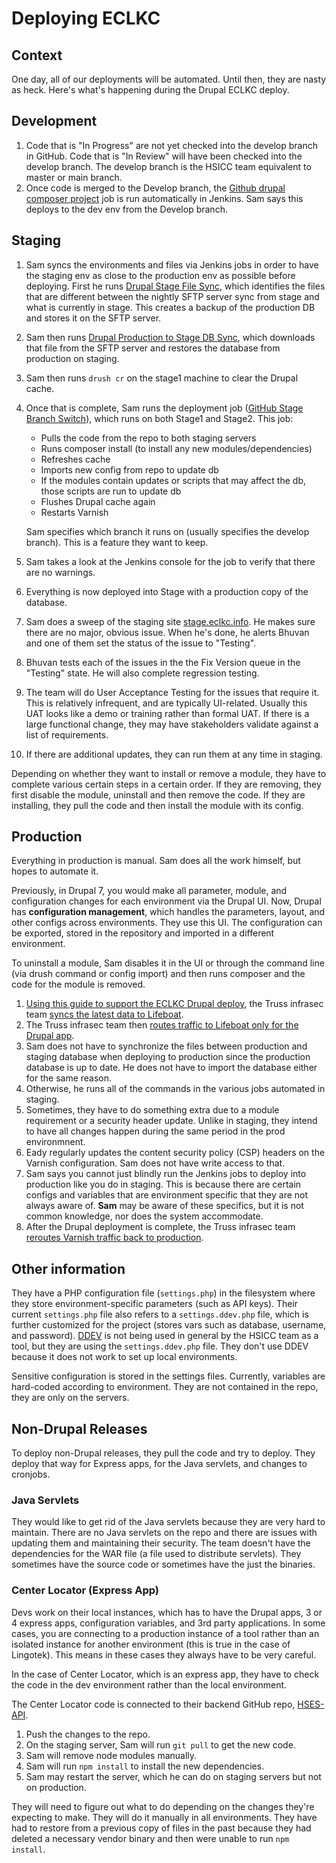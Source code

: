 # Deploying ECLKC

## Context

One day, all of our deployments will be automated. Until then, they are nasty as heck.
Here's what's happening during the Drupal ECLKC deploy.

## Development

1. Code that is "In Progress" are not yet checked into the develop branch in GitHub.
Code that is "In Review" will have been checked into the develop branch.
The develop branch is the HSICC team equivalent to master or main branch.
1. Once code is merged to the Develop branch, the [Github drupal composer project](https://jenkins.eclkc.info/view/Drupal/job/GitHub-drupal-composer-project/) job is run automatically in Jenkins. Sam says this deploys to the dev env from the Develop branch.

## Staging

1. Sam syncs the environments and files via Jenkins jobs in order to have the staging env as close to the production env as possible before deploying. First he runs [Drupal Stage File Sync](https://jenkins.eclkc.info/job/Drupal%20Stage%20File%20Sync/), which identifies the files that are different between the nightly SFTP server sync from stage and what is currently in stage. This creates a backup of the production DB and stores it on the SFTP server.
1. Sam then runs [Drupal Production to Stage DB Sync](https://jenkins.eclkc.info/job/Drupal%20Production%20to%20Stage%20DB%20Sync/), which downloads that file from the SFTP server and restores the database from production on staging.
1. Sam then runs `drush cr` on the stage1 machine to clear the Drupal cache.
1. Once that is complete, Sam runs the deployment job ([GitHub Stage Branch Switch](https://jenkins.eclkc.info/job/Github%20Stage%20Branch%20Switch/configure)), which runs on both Stage1 and Stage2. This job:

    * Pulls the code from the repo to both staging servers
    * Runs composer install (to install any new modules/dependencies)
    * Refreshes cache
    * Imports new config from repo to update db
    * If the modules contain updates or scripts that may affect the db, those scripts are run to update db
    * Flushes Drupal cache again
    * Restarts Varnish

    Sam specifies which branch it runs on (usually specifies the develop branch). This is a feature they want to keep.

1. Sam takes a look at the Jenkins console for the job to verify that there are no warnings.
1. Everything is now deployed into Stage with a production copy of the database.
1. Sam does a sweep of the staging site [stage.eclkc.info](https://stage.eclkc.info). He makes sure there are no major, obvious issue. When he's done, he alerts Bhuvan and one of them set the status of the issue to "Testing".
1. Bhuvan tests each of the issues in the the Fix Version queue in the "Testing" state. He will also complete regression testing.
1. The team will do User Acceptance Testing for the issues that require it. This is relatively infrequent, and are typically UI-related. Usually this UAT looks like a demo or training rather than formal UAT. If there is a large functional change, they may have stakeholders validate against a list of requirements.
1. If there are additional updates, they can run them at any time in staging.

Depending on whether they want to install or remove a module, they have to complete various certain steps in a certain order. If they are removing, they first disable the module, uninstall and then remove the code. If they are installing, they pull the code and then install the module with its config.

## Production

Everything in production is manual. Sam does all the work himself, but hopes to automate it.

Previously, in Drupal 7, you would make all parameter, module, and configuration changes for each environment via the Drupal UI. Now, Drupal has **configuration management**, which handles the parameters, layout, and other configs across environments. They use this UI. The configuration can be exported, stored in the repository and imported in a different environment.

To uninstall a module, Sam disables it in the UI or through the command line (via drush command or config import) and then runs composer and the code for the module is removed.

1. [Using this guide to support the ECLKC Drupal deploy](https://github.com/OHS-Hosting-Infrastructure/infrastructure/blob/main/docs/runbooks/how-to-support-eclkc-drupal-deploy.md), the Truss infrasec team [syncs the latest data to Lifeboat](https://github.com/OHS-Hosting-Infrastructure/infrastructure/blob/main/docs/runbooks/how-to-support-eclkc-drupal-deploy.md#sync-the-latest-application-data-to-lifeboat).
1. The Truss infrasec team then [routes traffic to Lifeboat only for the Drupal app](https://github.com/OHS-Hosting-Infrastructure/infrastructure/blob/main/docs/runbooks/how-to-support-eclkc-drupal-deploy.md#route-traffic-to-lifeboat-only-for-drupal).
1. Sam does not have to synchronize the files between production and staging database when deploying to production since the production database is up to date. He does not have to import the database either for the same reason.
1. Otherwise, he runs all of the commands in the various jobs automated in staging.
1. Sometimes, they have to do something extra due to a module requirement or a security header update. Unlike in staging, they intend to have all changes happen during the same period in the prod environmnent.
1. Eady regularly updates the content security policy (CSP) headers on the Varnish configuration. Sam does not have write access to that.
1. Sam says you cannot just blindly run the Jenkins jobs to deploy into production like you do in staging. This is because there are certain configs and variables that are environment specific that they are not always aware of. **Sam** may be aware of these specifics, but it is not common knowledge, nor does the system accommodate.
1. After the Drupal deployment is complete, the Truss infrasec team [reroutes Varnish traffic back to production](https://github.com/OHS-Hosting-Infrastructure/infrastructure/blob/main/docs/runbooks/how-to-support-eclkc-drupal-deploy.md#reroute-varnish-traffic-back-to-production).

## Other information

They have a PHP configuration file (`settings.php`) in the filesystem where they store environment-specific parameters (such as API keys). Their current `settings.php` file also refers to a `settings.ddev.php` file, which is further customized for the project (stores vars such as database, username, and password). [DDEV](https://ddev.readthedocs.io/en/stable/) is not being used in general by the HSICC team as a tool, but they are using the `settings.ddev.php` file. They don't use DDEV because it does not work to set up local environments.

Sensitive configuration is stored in the settings files. Currently, variables are hard-coded according to environment. They are not contained in the repo, they are only on the servers.

## Non-Drupal Releases

To deploy non-Drupal releases, they pull the code and try to deploy. They deploy that way for Express apps, for the Java servlets, and changes to cronjobs.

### Java Servlets

They would like to get rid of the Java servlets because they are very hard to maintain. There are no Java servlets on the repo and there are issues with updating them and maintaining their security. The team doesn't have the dependencies for the WAR file (a file used to distribute servlets). They sometimes have the source code or sometimes have the just the binaries.

### Center Locator (Express App)

Devs work on their local instances, which has to have the Drupal apps, 3 or 4 express apps, configuration variables, and 3rd party applications. In some cases, you are connecting to a production instance of a tool rather than an isolated instance for another environment (this is true in the case of Lingotek). This means in these cases they always have to be very careful.

In the case of Center Locator, which is an express app, they have to check the code in the dev environment rather than the local environment.

The Center Locator code is connected to their backend GitHub repo, [HSES-API](https://github.com/HSICC/hses-api).

1. Push the changes to the repo.
1. On the staging server, Sam will run `git pull` to get the new code.
1. Sam will remove node modules manually.
1. Sam will run `npm install` to install the new dependencies.
1. Sam may restart the server, which he can do on staging servers but not on production.

They will need to figure out what to do depending on the changes they're expecting to make. They will do it manually in all environments. They have had to restore from a previous copy of files in the past because they had deleted a necessary vendor binary and then were unable to run `npm install`.
